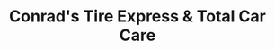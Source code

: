 ---
title: "Conrad's Tire Express & Total Car Care"
url: /rocky-river/conrads-tire-express-and-total-car-care/
shop: car repair
---